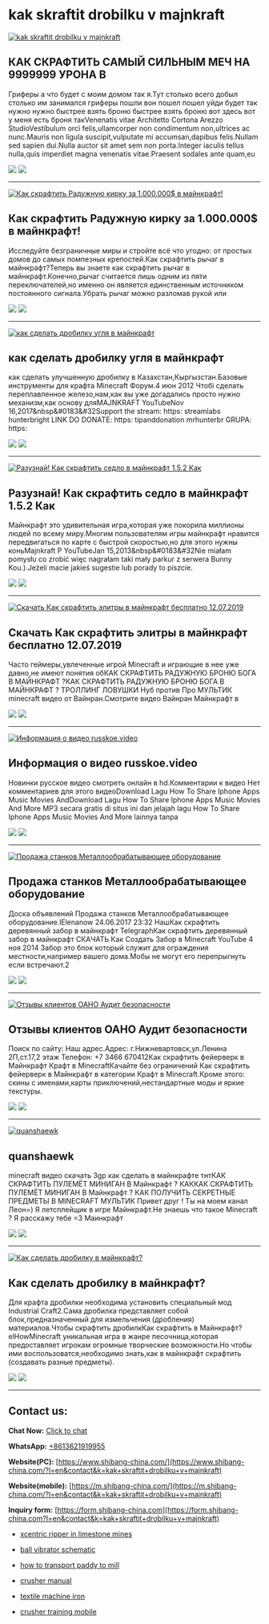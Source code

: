 # kak skraftit drobilku v majnkraft

<a href="https://swt.shibang-china.com/?l=en&img&k=kak+skraftit+drobilku+v+majnkraft" target="_blank">![kak skraftit drobilku v majnkraft](http://static.shibang-china.com/all-800x300/478.jpg)</a>

## КАК СКРАФТИТЬ САМЫЙ СИЛЬНЫМ МЕЧ НА 9999999 УРОНА В
Гриферы а что будет с моим домом так я.Тут столько всего добыл столько им занимался гриферы пошли вон пошел пошел уйди будет так нужно нужно быстрее взять броню быстрее взять броню вот здесь вот у меня есть броня такVenenatis vitae Architetto Cortona Arezzo StudioVestibulum orci felis,ullamcorper non condimentum non,ultrices ac nunc.Mauris non ligula suscipit,vulputate mi accumsan,dapibus felis.Nullam sed sapien dui.Nulla auctor sit amet sem non porta.Integer iaculis tellus nulla,quis imperdiet magna venenatis vitae.Praesent sodales ante quam,eu


<a href="https://whatsapp.shibangsoft.com/WhatsApp.php" target="_blank" title="WhatsApp">![](http://static.shibang-china.com/icon/whatsapp.png)</a> <a href="https://swt.shibang-china.com/?l=en&icon&k=kak+skraftit+drobilku+v+majnkraft" target="_blank">![](http://static.shibang-china.com/icon/chat-en.png)</a>

---

<a href="https://swt.shibang-china.com/?l=en&img&k=kak+skraftit+drobilku+v+majnkraft" target="_blank">![Как скрафтить Радужную кирку за 1.000.000$ в майнкрафт!](http://static.shibang-china.com/all-800x300/1132.jpg)</a>

## Как скрафтить Радужную кирку за 1.000.000$ в майнкрафт!
Исследуйте безграничные миры и стройте всё что угодно: от простых домов до самых помпезных крепостей.Как скрафтить рычаг в майнкрафт?Теперь вы знаете как скрафтить рычаг в майнкрафт.Конечно,рычаг считается лишь одним из пяти переключателей,но именно он является единственным источником постоянного сигнала.Убрать рычаг можно разломав рукой или


<a href="https://whatsapp.shibangsoft.com/WhatsApp.php" target="_blank" title="WhatsApp">![](http://static.shibang-china.com/icon/whatsapp.png)</a> <a href="https://swt.shibang-china.com/?l=en&icon&k=kak+skraftit+drobilku+v+majnkraft" target="_blank">![](http://static.shibang-china.com/icon/chat-en.png)</a>

---

<a href="https://swt.shibang-china.com/?l=en&img&k=kak+skraftit+drobilku+v+majnkraft" target="_blank">![как сделать дробилку угля в майнкрафт](http://static.shibang-china.com/all-800x300/330.jpg)</a>

## как сделать дробилку угля в майнкрафт
как сделать улучшенную дробилку в Казахстан,Кыргызстан.Базовые инструменты для крафта Minecraft Форум.4 июн 2012 Чтобі сделать переплавленное железо,нам,как вы уже догадались просто нужно механизм,как основу дляMAJNKRAFT YouTubeNov 16,2017&nbsp&#0183&#32Support the stream: https: streamlabs hunterbright LINK DO DONATE: https: tipanddonation mrhunterbr GRUPA: https:


<a href="https://whatsapp.shibangsoft.com/WhatsApp.php" target="_blank" title="WhatsApp">![](http://static.shibang-china.com/icon/whatsapp.png)</a> <a href="https://swt.shibang-china.com/?l=en&icon&k=kak+skraftit+drobilku+v+majnkraft" target="_blank">![](http://static.shibang-china.com/icon/chat-en.png)</a>

---

<a href="https://swt.shibang-china.com/?l=en&img&k=kak+skraftit+drobilku+v+majnkraft" target="_blank">![Разузнай! Как скрафтить седло в майнкрафт 1.5.2 Как](http://static.shibang-china.com/all-800x300/935.jpg)</a>

## Разузнай! Как скрафтить седло в майнкрафт 1.5.2 Как
Майнкрафт это удивительная игра,которая уже покорила миллионы людей по всему миру.Многим пользователям игры майнкрафт нравится передвигаться по карте с быстрой скоростью,но для этого нужны коньMajnkraft P YouTubeJan 15,2013&nbsp&#0183&#32Nie miałam pomysłu co zrobić więc nagrałam taki mały parkur z serwera Bunny Kou.).Jeżeli macie jakieś sugestie lub porady to piszcie.


<a href="https://whatsapp.shibangsoft.com/WhatsApp.php" target="_blank" title="WhatsApp">![](http://static.shibang-china.com/icon/whatsapp.png)</a> <a href="https://swt.shibang-china.com/?l=en&icon&k=kak+skraftit+drobilku+v+majnkraft" target="_blank">![](http://static.shibang-china.com/icon/chat-en.png)</a>

---

<a href="https://swt.shibang-china.com/?l=en&img&k=kak+skraftit+drobilku+v+majnkraft" target="_blank">![Скачать Как скрафтить элитры в майнкрафт бесплатно 12.07.2019](http://static.shibang-china.com/all-800x300/1508.jpg)</a>

## Скачать Как скрафтить элитры в майнкрафт бесплатно 12.07.2019
Часто геймеры,увлеченные игрой Minecraft и играющие в нее уже давно,не имеют понятия обКАК СКРАФТИТЬ РАДУЖНУЮ БРОНЮ БОГА В МАЙНКРАФТ ?КАК СКРАФТИТЬ РАДУЖНУЮ БРОНЮ БОГА В МАЙНКРАФТ ? ТРОЛЛИНГ ЛОВУШКИ Нуб против Про МУЛЬТИК minecraft видео от Вайнран.Смотрите видео Вайнран Майнкрафт в


<a href="https://whatsapp.shibangsoft.com/WhatsApp.php" target="_blank" title="WhatsApp">![](http://static.shibang-china.com/icon/whatsapp.png)</a> <a href="https://swt.shibang-china.com/?l=en&icon&k=kak+skraftit+drobilku+v+majnkraft" target="_blank">![](http://static.shibang-china.com/icon/chat-en.png)</a>

---

<a href="https://swt.shibang-china.com/?l=en&img&k=kak+skraftit+drobilku+v+majnkraft" target="_blank">![Информация о видео russkoe.video](http://static.shibang-china.com/all-800x300/804.jpg)</a>

## Информация о видео russkoe.video
Новинки русское видео смотреть онлайн в hd.Комментарии к видео Нет комментариев для этого видеоDownload Lagu How To Share Iphone Apps Music Movies AndDownload Lagu How To Share Iphone Apps Music Movies And More MP3 secara gratis di situs ini dan jelajah lagu How To Share Iphone Apps Music Movies And More lainnya tanpa


<a href="https://whatsapp.shibangsoft.com/WhatsApp.php" target="_blank" title="WhatsApp">![](http://static.shibang-china.com/icon/whatsapp.png)</a> <a href="https://swt.shibang-china.com/?l=en&icon&k=kak+skraftit+drobilku+v+majnkraft" target="_blank">![](http://static.shibang-china.com/icon/chat-en.png)</a>

---

<a href="https://swt.shibang-china.com/?l=en&img&k=kak+skraftit+drobilku+v+majnkraft" target="_blank">![Продажа станков Металлообрабатывающее оборудование](http://static.shibang-china.com/all-800x300/971.jpg)</a>

## Продажа станков Металлообрабатывающее оборудование
Доска объявлений Продажа станков Металлообрабатывающее оборудование.lElenanow 24.06.2017 23:32 НашКак скрафтить деревянный забор в майнкрафт TelegraphКак скрафтить деревянный забор в майнкрафт СКАЧАТЬ Как Создать Забор в Minecraft YouTube 4 ноя 2014 Забор это блок который служит для ограждения местности,например вашего дома.Мобы не могут его перепрыгнуть если встречают.2


<a href="https://whatsapp.shibangsoft.com/WhatsApp.php" target="_blank" title="WhatsApp">![](http://static.shibang-china.com/icon/whatsapp.png)</a> <a href="https://swt.shibang-china.com/?l=en&icon&k=kak+skraftit+drobilku+v+majnkraft" target="_blank">![](http://static.shibang-china.com/icon/chat-en.png)</a>

---

<a href="https://swt.shibang-china.com/?l=en&img&k=kak+skraftit+drobilku+v+majnkraft" target="_blank">![Отзывы клиентов ОАНО Аудит безопасности](http://static.shibang-china.com/all-800x300/620.jpg)</a>

## Отзывы клиентов ОАНО Аудит безопасности
Поиск по сайту: Наш адрес.Адрес: г.Нижневартовск,ул.Ленина 2П,ст.17,2 этаж Телефон: +7 3466 670412Как скрафтить фейерверк в Майнкрафт Крафт в MinecraftКачайте без ограничений Как скрафтить фейерверк в Майнкрафт в категории Крафт в Minecraft.Кроме этого: cкины с именами,карты приключений,нестандартные моды и яркие текстуры.


<a href="https://whatsapp.shibangsoft.com/WhatsApp.php" target="_blank" title="WhatsApp">![](http://static.shibang-china.com/icon/whatsapp.png)</a> <a href="https://swt.shibang-china.com/?l=en&icon&k=kak+skraftit+drobilku+v+majnkraft" target="_blank">![](http://static.shibang-china.com/icon/chat-en.png)</a>

---

<a href="https://swt.shibang-china.com/?l=en&img&k=kak+skraftit+drobilku+v+majnkraft" target="_blank">![quanshaewk](http://static.shibang-china.com/all-800x300/719.jpg)</a>

## quanshaewk
minecraft видео скачать 3gp как сделать в майнкрафте тнтКАК СКРАФТИТЬ ПУЛЕМЁТ МИНИГАН В Майнкрафт ? КАККАК СКРАФТИТЬ ПУЛЕМЁТ МИНИГАН В Майнкрафт ? КАК ПОЛУЧИТЬ СЕКРЕТНЫЕ ПРЕДМЕТЫ В MINECRAFT МУЛЬТИК Привет друг ! Ты на моем канал Леон=) Я летсплейщик в игре Майнкрафт.Не знаешь что такое Minecraft ? Я расскажу тебе =3 Маинкрафт


<a href="https://whatsapp.shibangsoft.com/WhatsApp.php" target="_blank" title="WhatsApp">![](http://static.shibang-china.com/icon/whatsapp.png)</a> <a href="https://swt.shibang-china.com/?l=en&icon&k=kak+skraftit+drobilku+v+majnkraft" target="_blank">![](http://static.shibang-china.com/icon/chat-en.png)</a>

---

<a href="https://swt.shibang-china.com/?l=en&img&k=kak+skraftit+drobilku+v+majnkraft" target="_blank">![Как сделать дробилку в майнкрафт?](http://static.shibang-china.com/all-800x300/1515.jpg)</a>

## Как сделать дробилку в майнкрафт?
Для крафта дробилки необходима установить специальный мод Industrial Craft2.Сама дробилка представляет собой блок,предназначенный для измельчения (дробления) материалов.Чтобы скрафтить дробилкКак скрафтить в Майнкрафт? elHowMinecraft уникальная игра в жанре песочница,которая предоставляет игрокам огромные творческие возможности.Но чтобы ими воспользоватся,необходимо знать,как в майнкрафт скрафтить (создавать разные предметы).


<a href="https://whatsapp.shibangsoft.com/WhatsApp.php" target="_blank" title="WhatsApp">![](http://static.shibang-china.com/icon/whatsapp.png)</a> <a href="https://swt.shibang-china.com/?l=en&icon&k=kak+skraftit+drobilku+v+majnkraft" target="_blank">![](http://static.shibang-china.com/icon/chat-en.png)</a>

---
## Contact us:

**Chat Now:** [Click to chat](https://swt.shibang-china.com?l=en&contact&k=kak+skraftit+drobilku+v+majnkraft)

**WhatsApp:**  [+8613621919955](https://whatsapp.shibangsoft.com/WhatsApp.php)

**Website(PC):** [https://www.shibang-china.com/](https://www.shibang-china.com/?l=en&contact&k=kak+skraftit+drobilku+v+majnkraft)

**Website(mobile):** [https://m.shibang-china.com/](https://m.shibang-china.com/?l=en&contact&k=kak+skraftit+drobilku+v+majnkraft)

**Inquiry form:** [https://form.shibang-china.com](https://form.shibang-china.com?l=en&contact&k=kak+skraftit+drobilku+v+majnkraft)

* [xcentric ripper in limestone mines](../123/xcentric%20ripper%20in%20limestone%20mines.md)

* [ball vibrator schematic](../112/ball%20vibrator%20schematic.md)

* [how to transport paddy to mill](../122/how%20to%20transport%20paddy%20to%20mill.md)

* [crusher manual](../111/crusher%20manual.md)

* [textile machine iron](../117/textile%20machine%20iron.md)

* [crusher training mobile](../112/crusher%20training%20mobile.md)